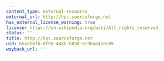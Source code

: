 ```yaml
---
content_type: external-resource
external_url: http://hpc.sourceforge.net
has_external_license_warning: true
license: https://en.wikipedia.org/wiki/All_rights_reserved
status: ''
title: http://hpc.sourceforge.net
uid: 65edb8fb-8f90-448b-b83d-6c9bae4e8c89
wayback_url: ''
---
```

